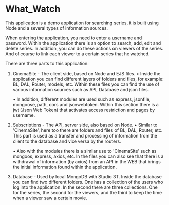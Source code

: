 # What_Watch
This application is a demo application for searching series, it is built using Node and a several types of information sources.

When entering the application, you need to enter a username and password.
Within the application there is an option to search, add, edit and delete series.
In addition, you can do these actions on viewers of the series.
And of course to link each viewer to a certain series that he watched.

There are three parts to this application:
1. CinemaSite - The client side, based on Node and EJS files.
   • Inside the application you can find different layers of folders and files, for example: BL,      DAL, Router, models, etc.
     Within these files you can find the use of various information sources such as API,              Database and json files.
   
   • In addition, different modules are used such as express, jsonfile, mongoose, path, cors and      jsonwebtoken.
     Within this section there is a jwt (Json Web Token) that activates access restriction and        pages by username.
   
2. Subscriptions - The API, server side, also based on Node.
   • Similar to 'CinemaSite', here too there are folders and files of BL, DAL, Router, etc.
     This part is used as a transfer and processing of information from the client to the            database and vice versa by the routers.
     
   • Also with the modules there is a similar use to 'CinemaSite' such as mongoos, express,          axios, etc.
     In the files you can also see that there is a withdrawal of information (by axios) from an      API in the WEB that brings the initial information found within the application.
     
3. Database - Used by local MongoDB with Studio 3T.
   Inside the database you can find two different folders.
   One has a collection of the users who log into the application.
    In the second there are three collections.
    One for the series,
    the second for the viewers,
    and the third to keep the time when a viewer saw a certain movie.
